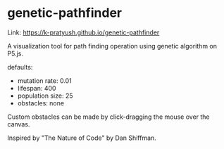 # genetic-pathfinder

Link:  https://k-pratyush.github.io/genetic-pathfinder

A visualization tool for path finding operation using genetic algorithm on P5.js.

defaults:
- mutation rate: 0.01
- lifespan: 400
- population size: 25
- obstacles: none

Custom obstacles can be made by click-dragging the mouse over the canvas.

Inspired by "The Nature of Code" by Dan Shiffman.
